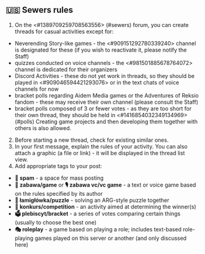## 🇺🇸 Sewers rules
1. On the <#1389709259708563556> (#sewers) forum, you can create threads for casual activities  except for:
  - Neverending Story-like games - the <#909151292780339240> channel is designated for these (if you wish to reactivate it, please notify the Staff)
  - quizzes conducted on voice channels - the <#981501885678764072> channel is dedicated for their organizers
  - Discord Activities - these do not yet work in threads, so they should be played in <#909046594421293076> or in the text chats of voice channels for now
  - bracket polls regarding Aidem Media games or the Adventures of Reksio fandom - these may receive their own channel (please consult the Staff)
  - bracket polls composed of 3 or fewer votes - as they are too short for their own thread, they should be held in <#1416854032349134969> (#polls)
  Creating game projects and then developing them together with others is also allowed.
2. Before starting a new thread, check for existing similar ones.
3. In your first message, explain the rules of your activity. You can also attach a graphic (a file or link) - it will be displayed in the thread list view.
4. Add appropriate tags to your post:
  - **🧌 spam** - a space for mass posting
  - **🥳 zabawa/game** or **🎙️ zabawa vc/vc game** - a text or voice game based on the rules specified by its author
  - **🧩 łamigłówka/puzzle** - solving an ARG-style puzzle together
  - **🏅 konkurs/competition** - an activity aimed at determining the winner(s)
  - **🗳️ plebiscyt/bracket** - a series of votes comparing certain things (usually to choose the best one)
  - **🎭 roleplay** - a game based on playing a role; includes text-based role-playing games played on this server or another (and only discussed here)
